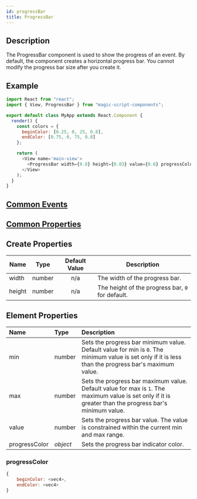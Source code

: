 ```yaml
---
id: progressBar
title: ProgressBar
---
```

## Description
The ProgressBar component is used to show the progress of an event. By default, the component creates a horizontal progress bar. You cannot modify the progress bar size after you create it.

## Example

```javascript
import React from "react";
import { View, ProgressBar } from "magic-script-components";

export default class MyApp extends React.Component {
  render() {
    const colors = {
      beginColor: [0.25, 0, 25, 0.8],
      endColor: [0.75, 0, 75, 0.8]
    };

    return (
      <View name='main-view'>
        <ProgressBar width={0.8} height={0.03} value={0.6} progressColor={colors}/>
      </View>
    );
  }
}
```

## [Common Events](../types/Events.md)

## [Common Properties](../types/Properties.md)

## Create Properties

| Name   | Type   | Default Value | Description                                    |
| ------ | ------ | :-----------: | ---------------------------------------------- |
| width  | number |      n/a      | The width of the progress bar.                 |
| height | number |      n/a      | The height of the progress bar, `0` for default. |

## Element Properties

| Name          | Type     | Description                                                                                                                                 |
| :------------ | :------- | :------------------------------------------------------------------------------------------------------------------------------------------ |
| min           | number   | Sets the progress bar minimum value. Default value for min is `0`. The minimum value is set only if it is less than the progress bar's maximum value.    |
| max           | number   | Sets the progress bar maximum value. Default value for max is `1`. The maximum value is set only if it is greater than the progress bar's minimum value. |
| value         | number   | Sets the progress bar value. The value is constrained within the current min and max range.                                                |
| progressColor | _object_ | Sets the progress bar indicator color.                                                                                                                    |

### progressColor

```javascript
{
    beginColor: <vec4>,
    endColor: <vec4>
}
```

